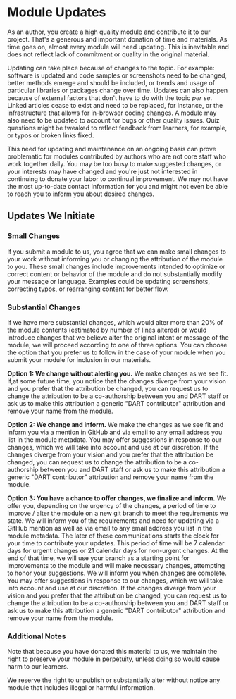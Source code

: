 # Module Updates

As an author, you create a high quality module and contribute it to our project.  That's a generous and important donation of time and materials.  As time goes on, almost every module will need updating.  This is inevitable and does not reflect lack of commitment or quality in the original material.

Updating can take place because of changes to the topic.  For example: software is updated and code samples or screenshots need to be changed, better methods emerge and should be included, or trends and usage of particular libraries or packages change over time.  Updates can also happen because of external factors that don't have to do with the topic *per se*. Linked articles cease to exist and need to be replaced, for instance, or the infrastructure that allows for in-browser coding changes.  A module may also need to be updated to account for bugs or other quality issues.  Quiz questions might be tweaked to reflect feedback from learners, for example, or typos or broken links fixed.

This need for updating and maintenance on an ongoing basis can prove problematic for modules contributed by authors who are not core staff who work together daily.  You may be too busy to make suggested changes, or your interests may have changed and you're just not interested in continuing to donate your labor to continual improvement.  We may not have the most up-to-date contact information for you and might not even be able to reach you to inform you about desired changes.

## Updates We Initiate

### Small Changes

If you submit a module to us, you agree that we can make small changes to your work without informing you or changing the attribution of the module to you.  These small changes include improvements intended to optimize or correct content or behavior of the module and do not substantially modify your message or language.  Examples could be updating screenshots, correcting typos, or rearranging content for better flow.

### Substantial Changes 

If we have more substantial changes, which would alter more than 20% of the module contents (estimated by number of lines altered) or would introduce changes that we believe alter the original intent or message of the module, we will proceed according to one of three options.  You can choose the option that you prefer us to follow in the case of your module when you submit your module for inclusion in our materials.

**Option 1: We change without alerting you.**  We make changes as we see fit.  If,at some future time, you notice that the changes diverge from your vision and you prefer that the attribution be changed, you can request us to change the attribution to be a co-authorship between you and DART staff or ask us to make this attribution a generic "DART contributor" attribution and remove your name from the module.  

**Option 2: We change and inform.** We make the changes as we see fit and inform you via a mention in GitHub and via email to any email address you list in the module metadata. You may offer suggestions in response to our changes, which we will take into account and use at our discretion.  If the changes diverge from your vision and you prefer that the attribution be changed, you can request us to change the attribution to be a co-authorship between you and DART staff or ask us to make this attribution a generic "DART contributor" attribution and remove your name from the module.  

**Option 3: You have a chance to offer changes, we finalize and inform.**  We offer you, depending on the urgency of the changes, a period of time to improve / alter the module on a new git branch to meet the requirements we state.  We will inform you of the requirements and need for updating via a GitHub mention as well as via email to any email address you list in the module metadata.  The later of these communications starts the clock for your time to contribute your updates.  This period of time will be 7 calendar days for urgent changes or 21 calendar days for non-urgent changes.  At the end of that time, we will use your branch as a starting point for improvements to the module and will make necessary changes, attempting to honor your suggestions.  We will inform you when changes are complete. You may offer suggestions in response to our changes, which we will take into account and use at our discretion.  If the changes diverge from your vision and you prefer that the attribution be changed, you can request us to change the attribution to be a co-authorship between you and DART staff or ask us to make this attribution a generic "DART contributor" attribution and remove your name from the module.  

### Additional Notes 

Note that because you have donated this material to us, we maintain the right to preserve your module in perpetuity, unless doing so would cause harm to our learners.  

We reserve the right to unpublish or substantially alter without notice any module that includes illegal or harmful information.